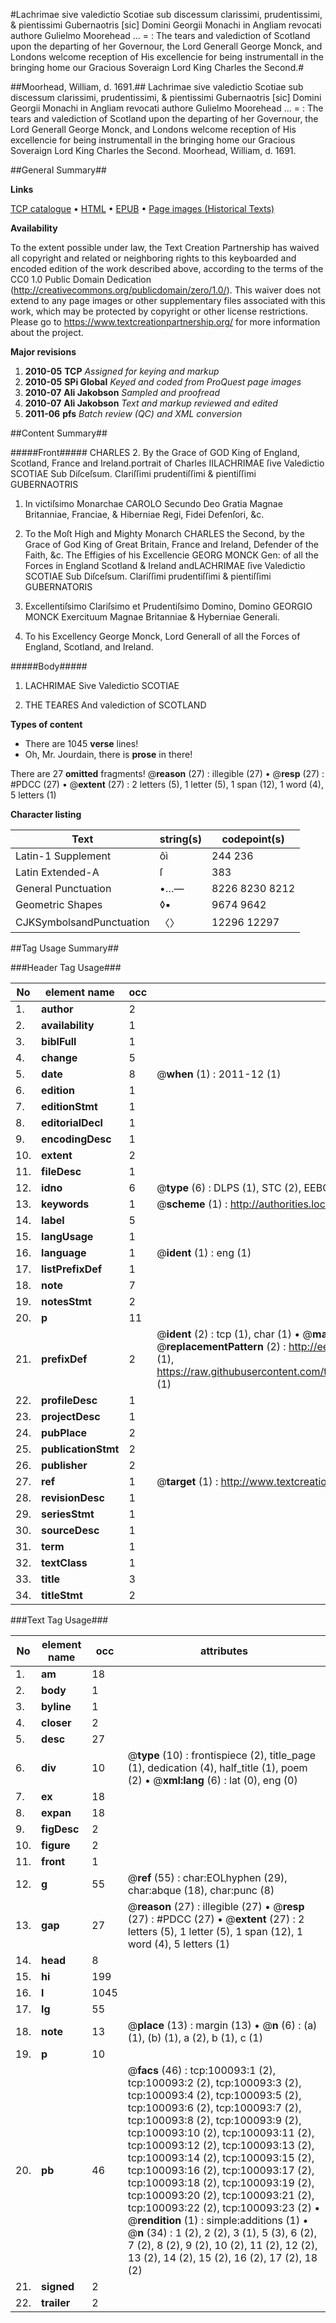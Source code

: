 #Lachrimae sive valedictio Scotiae sub discessum clarissimi, prudentissimi, & pientissimi Gubernaotris [sic] Domini Georgii Monachi in Angliam revocati authore Gulielmo Moorehead ... = : The tears and valediction of Scotland upon the departing of her Governour, the Lord Generall George Monck, and Londons welcome reception of His excellencie for being instrumentall in the bringing home our Gracious Soveraign Lord King Charles the Second.#

##Moorhead, William, d. 1691.##
Lachrimae sive valedictio Scotiae sub discessum clarissimi, prudentissimi, & pientissimi Gubernaotris [sic] Domini Georgii Monachi in Angliam revocati authore Gulielmo Moorehead ... = : The tears and valediction of Scotland upon the departing of her Governour, the Lord Generall George Monck, and Londons welcome reception of His excellencie for being instrumentall in the bringing home our Gracious Soveraign Lord King Charles the Second.
Moorhead, William, d. 1691.

##General Summary##

**Links**

[TCP catalogue](http://www.ota.ox.ac.uk/tcp/)  • 
[HTML](http://tei.it.ox.ac.uk/tcp/Texts-HTML/free/A51/A51267.html)  • 
[EPUB](http://tei.it.ox.ac.uk/tcp/Texts-EPUB/free/A51/A51267.epub) • 
[Page images (Historical Texts)](https://historicaltexts.jisc.ac.uk/eebo-13542865e)

**Availability**

To the extent possible under law, the Text Creation Partnership has waived all copyright and related or neighboring rights to this keyboarded and encoded edition of the work described above, according to the terms of the CC0 1.0 Public Domain Dedication (http://creativecommons.org/publicdomain/zero/1.0/). This waiver does not extend to any page images or other supplementary files associated with this work, which may be protected by copyright or other license restrictions. Please go to https://www.textcreationpartnership.org/ for more information about the project.

**Major revisions**

1. __2010-05__ __TCP__ *Assigned for keying and markup*
1. __2010-05__ __SPi Global__ *Keyed and coded from ProQuest page images*
1. __2010-07__ __Ali Jakobson__ *Sampled and proofread*
1. __2010-07__ __Ali Jakobson__ *Text and markup reviewed and edited*
1. __2011-06__ __pfs__ *Batch review (QC) and XML conversion*

##Content Summary##

#####Front#####
CHARLES 2. By the Grace of GOD King of England, Scotland, France and Ireland.portrait of Charles IILACHRIMAE ſive Valedictio SCOTIAE Sub Diſceſsum. Clariſſimi prudentiſſimi & pientiſſimi GUBERNAOTRIS
1. In victiſsimo Monarchae CAROLO Secundo Deo Gratia Magnae Britanniae, Franciae, & Hiberniae Regi, Fidei Defenſori, &c.

1. To the Moſt High and Mighty Monarch CHARLES the Second, by the Grace of God King of Great Britain, France and Ireland, Defender of the Faith, &c.
The Effigies of his Excellencie GEORG MONCK Gen: of all the Forces in England Scotland & Ireland andLACHRIMAE ſive Valedictio SCOTIAE Sub Diſceſsum. Clariſſimi prudentiſſimi & pientiſſimi GUBERNATORIS
1. Excellentiſsimo Clariſsimo et Prudentiſsimo Domino, Domino GEORGIO MONCK Exercituum Magnae Britanniae & Hyberniae Generali.

1. To his Excellency George Monck, Lord Generall of all the Forces of England, Scotland, and Ireland.

#####Body#####

1. LACHRIMAE Sive Valedictio SCOTIAE

1. THE TEARES And valediction of SCOTLAND

**Types of content**

  * There are 1045 **verse** lines!
  * Oh, Mr. Jourdain, there is **prose** in there!

There are 27 **omitted** fragments! 
 @__reason__ (27) : illegible (27)  •  @__resp__ (27) : #PDCC (27)  •  @__extent__ (27) : 2 letters (5), 1 letter (5), 1 span (12), 1 word (4), 5 letters (1)

**Character listing**


|Text|string(s)|codepoint(s)|
|---|---|---|
|Latin-1 Supplement|ôì|244 236|
|Latin Extended-A|ſ|383|
|General Punctuation|•…—|8226 8230 8212|
|Geometric Shapes|◊▪|9674 9642|
|CJKSymbolsandPunctuation|〈〉|12296 12297|

##Tag Usage Summary##

###Header Tag Usage###

|No|element name|occ|attributes|
|---|---|---|---|
|1.|__author__|2||
|2.|__availability__|1||
|3.|__biblFull__|1||
|4.|__change__|5||
|5.|__date__|8| @__when__ (1) : 2011-12 (1)|
|6.|__edition__|1||
|7.|__editionStmt__|1||
|8.|__editorialDecl__|1||
|9.|__encodingDesc__|1||
|10.|__extent__|2||
|11.|__fileDesc__|1||
|12.|__idno__|6| @__type__ (6) : DLPS (1), STC (2), EEBO-CITATION (1), OCLC (1), VID (1)|
|13.|__keywords__|1| @__scheme__ (1) : http://authorities.loc.gov/ (1)|
|14.|__label__|5||
|15.|__langUsage__|1||
|16.|__language__|1| @__ident__ (1) : eng (1)|
|17.|__listPrefixDef__|1||
|18.|__note__|7||
|19.|__notesStmt__|2||
|20.|__p__|11||
|21.|__prefixDef__|2| @__ident__ (2) : tcp (1), char (1)  •  @__matchPattern__ (2) : ([0-9\-]+):([0-9IVX]+) (1), (.+) (1)  •  @__replacementPattern__ (2) : http://eebo.chadwyck.com/downloadtiff?vid=$1&page=$2 (1), https://raw.githubusercontent.com/textcreationpartnership/Texts/master/tcpchars.xml#$1 (1)|
|22.|__profileDesc__|1||
|23.|__projectDesc__|1||
|24.|__pubPlace__|2||
|25.|__publicationStmt__|2||
|26.|__publisher__|2||
|27.|__ref__|1| @__target__ (1) : http://www.textcreationpartnership.org/docs/. (1)|
|28.|__revisionDesc__|1||
|29.|__seriesStmt__|1||
|30.|__sourceDesc__|1||
|31.|__term__|1||
|32.|__textClass__|1||
|33.|__title__|3||
|34.|__titleStmt__|2||


###Text Tag Usage###

|No|element name|occ|attributes|
|---|---|---|---|
|1.|__am__|18||
|2.|__body__|1||
|3.|__byline__|1||
|4.|__closer__|2||
|5.|__desc__|27||
|6.|__div__|10| @__type__ (10) : frontispiece (2), title_page (1), dedication (4), half_title (1), poem (2)  •  @__xml:lang__ (6) : lat (0), eng (0)|
|7.|__ex__|18||
|8.|__expan__|18||
|9.|__figDesc__|2||
|10.|__figure__|2||
|11.|__front__|1||
|12.|__g__|55| @__ref__ (55) : char:EOLhyphen (29), char:abque (18), char:punc (8)|
|13.|__gap__|27| @__reason__ (27) : illegible (27)  •  @__resp__ (27) : #PDCC (27)  •  @__extent__ (27) : 2 letters (5), 1 letter (5), 1 span (12), 1 word (4), 5 letters (1)|
|14.|__head__|8||
|15.|__hi__|199||
|16.|__l__|1045||
|17.|__lg__|55||
|18.|__note__|13| @__place__ (13) : margin (13)  •  @__n__ (6) : (a) (1), (b) (1), a (2), b (1), c (1)|
|19.|__p__|10||
|20.|__pb__|46| @__facs__ (46) : tcp:100093:1 (2), tcp:100093:2 (2), tcp:100093:3 (2), tcp:100093:4 (2), tcp:100093:5 (2), tcp:100093:6 (2), tcp:100093:7 (2), tcp:100093:8 (2), tcp:100093:9 (2), tcp:100093:10 (2), tcp:100093:11 (2), tcp:100093:12 (2), tcp:100093:13 (2), tcp:100093:14 (2), tcp:100093:15 (2), tcp:100093:16 (2), tcp:100093:17 (2), tcp:100093:18 (2), tcp:100093:19 (2), tcp:100093:20 (2), tcp:100093:21 (2), tcp:100093:22 (2), tcp:100093:23 (2)  •  @__rendition__ (1) : simple:additions (1)  •  @__n__ (34) : 1 (2), 2 (2), 3 (1), 5 (3), 6 (2), 7 (2), 8 (2), 9 (2), 10 (2), 11 (2), 12 (2), 13 (2), 14 (2), 15 (2), 16 (2), 17 (2), 18 (2)|
|21.|__signed__|2||
|22.|__trailer__|2||
